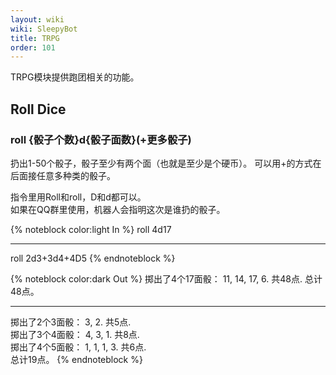 ```yaml
---
layout: wiki
wiki: SleepyBot
title: TRPG
order: 101
---
```


TRPG模块提供跑团相关的功能。

## Roll Dice

### roll {骰子个数}d{骰子面数}(+更多骰子)

扔出1-50个骰子，骰子至少有两个面（也就是至少是个硬币）。
可以用+的方式在后面接任意多种类的骰子。

<p class="smaller">指令里用Roll和roll，D和d都可以。<br>
如果在QQ群里使用，机器人会指明这次是谁扔的骰子。</p>

{% noteblock color:light In %}
roll 4d17
<hr>
roll 2d3+3d4+4D5
{% endnoteblock %}

{% noteblock color:dark Out %}
掷出了4个17面骰： 11, 14, 17, 6. 共48点.
总计48点。
<hr>
掷出了2个3面骰： 3, 2. 共5点.<br>
掷出了3个4面骰： 4, 3, 1. 共8点.<br>
掷出了4个5面骰： 1, 1, 1, 3. 共6点.<br>
总计19点。
{% endnoteblock %}
